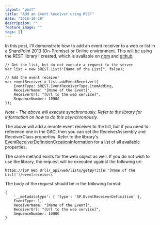 ```yaml
---
layout: "post"
title: "Add an Event Receiver using REST"
date: "2016-10-18"
description: ""
feature_image: ""
tags: []
---
```


In this post, I'll demonstrate how to add an event receiver to a web or list in a SharePoint 2013 (On-Premise) or Online environment. This will be using the REST library I created, which is available on [npm](https://npmjs.com/packages/gd-sprest) and [github](https://github.com/gunjandatta/sprest).

<!--more-->

```
// Get the list, but do not execute a request to the server
var list = new $REST.List("[Name of the List]", false);

// Add the event receiver
var eventReceiver = list.addEventReceiver({
    EventType: $REST.EventReceiverType.ItemAdding,
    ReceiverName: "[Name of the Event]",
    ReceiverUrl: "[Url to the web service]",
    SequenceNumber: 10000
});

```

_Note - The above will execute synchronously. Refer to the library for information on how to do this asynchronously._

The above will add a remote event receiver to the list, but if you need to reference one in the GAC, then you can set the ReceiverAssembly and ReceiverClass properties. Refer to the library's [EventReceiverDefinitionCreationInformation](https://msdn.microsoft.com/en-us/library/office/dn600183.aspx#bk_EventReceiverDefinitionCreationInformation) for a list of all available properties.

The same method exists for the web object as well. If you do not wish to use the library, the request will be executed against the following url:

```
https://[SP Web Url]/_api/web/lists/getByTitle('[Name of the List]')/eventreceivers

```

The body of the request should be in the following format:

```
{
    '__metadatatype': { 'type': 'SP.EventReceiverDefinition' },
    EventType: 1,
    ReceiverName: "[Name of the Event]",
    ReceiverUrl: "[Url to the web service]",
    SequenceNumber: 10000
}

```

